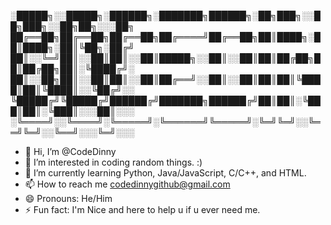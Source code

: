 ░█████╗░░█████╗░██████╗░███████╗██████╗░██╗███╗░░██╗███╗░░██╗██╗░░░██╗
██╔══██╗██╔══██╗██╔══██╗██╔════╝██╔══██╗██║████╗░██║████╗░██║╚██╗░██╔╝
██║░░╚═╝██║░░██║██║░░██║█████╗░░██║░░██║██║██╔██╗██║██╔██╗██║░╚████╔╝░
██║░░██╗██║░░██║██║░░██║██╔══╝░░██║░░██║██║██║╚████║██║╚████║░░╚██╔╝░░
╚█████╔╝╚█████╔╝██████╔╝███████╗██████╔╝██║██║░╚███║██║░╚███║░░░██║░░░
░╚════╝░░╚════╝░╚═════╝░╚══════╝╚═════╝░╚═╝╚═╝░░╚══╝╚═╝░░╚══╝░░░╚═╝░░░
- 👋 Hi, I’m @CodeDinny
- 👀 I’m interested in coding random things. :) 
- 🌱 I’m currently learning Python, Java/JavaScript, C/C++, and HTML.
- 📫 How to reach me codedinnygithub@gmail.com
- 😄 Pronouns: He/Him
- ⚡ Fun fact: I'm Nice and here to help u if u ever need me.

